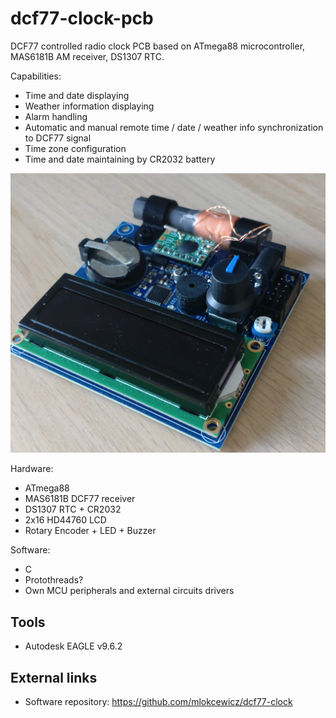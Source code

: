 # dcf77-clock-pcb

DCF77 controlled radio clock PCB based on ATmega88 microcontroller, MAS6181B AM receiver, DS1307 RTC. 

Capabilities:
* Time and date displaying
* Weather information displaying
* Alarm handling 
* Automatic and manual remote time / date / weather info synchronization to DCF77 signal
* Time zone configuration
* Time and date maintaining by CR2032 battery
 

<img src="dcf77_clock_final_1.JPG" width="600">


Hardware:
* ATmega88
* MAS6181B DCF77 receiver
* DS1307 RTC + CR2032
* 2x16 HD44760 LCD
* Rotary Encoder + LED + Buzzer

Software:
* C
* Protothreads?
* Own MCU peripherals and external circuits drivers

## Tools
* Autodesk EAGLE v9.6.2

## External links
* Software repository: https://github.com/mlokcewicz/dcf77-clock
